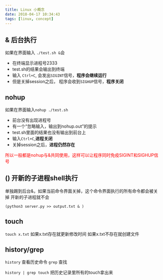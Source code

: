 ```yaml
---
title: Linux 小概念
date: 2018-04-17 10:34:43
tags: [linux, concept]
---
```


## & 后台执行

如果在界面输入 `./test.sh &`会
*	在终端显示进程号2333
*	test.sh的结果会输出到终端
*	输入 `Ctrl+C`, 会发出`SIGINT`信号，**程序会继续运行**
*	但是关掉session之后， 程序会收到`SIGHUP`信号，**程序关闭**

## nohup

如果在界面输入`nohup ./test.sh`
*	前台没有出现进程号
*	有一个“忽略输入，输出到nohup.out”的提示
*	test.sh里面的结果也没有输出到前台上
*	输入`Ctrl+C`,**进程关闭**
*	关掉session之后，**进程仍然存在**

<span style="color: red">所以一般都是nohup与&共同使用，这样可以让程序同时免疫SIGINT和SIGHUP信号</span>

## () 开新的子进程shell执行

单独踢到后台&，如果当前命令界面关掉，这个命令界面执行的所有命令都会被关掉
开新的子进程就不会

`(python3 server.py >> output.txt & )`

## touch

`touch x.txt`
如果x.txt存在就更新修改时间
如果x.txt不存在就创建文件

## history/grep

`history` 查看历史命令
`grep` 查找

`history | grep touch` 把历史记录里所有的touch拿出来